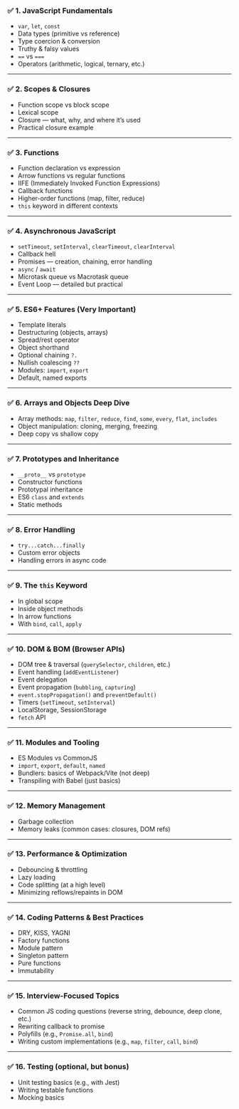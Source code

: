 ### ✅ **1. JavaScript Fundamentals**

* `var`, `let`, `const`
* Data types (primitive vs reference)
* Type coercion & conversion
* Truthy & falsy values
* `==` vs `===`
* Operators (arithmetic, logical, ternary, etc.)

---

### ✅ **2. Scopes & Closures**

* Function scope vs block scope
* Lexical scope
* Closure — what, why, and where it’s used
* Practical closure example

---

### ✅ **3. Functions**

* Function declaration vs expression
* Arrow functions vs regular functions
* IIFE (Immediately Invoked Function Expressions)
* Callback functions
* Higher-order functions (map, filter, reduce)
* `this` keyword in different contexts

---

### ✅ **4. Asynchronous JavaScript**

* `setTimeout`, `setInterval`, `clearTimeout`, `clearInterval`
* Callback hell
* Promises — creation, chaining, error handling
* `async` / `await`
* Microtask queue vs Macrotask queue
* Event Loop — detailed but practical

---

### ✅ **5. ES6+ Features (Very Important)**

* Template literals
* Destructuring (objects, arrays)
* Spread/rest operator
* Object shorthand
* Optional chaining `?.`
* Nullish coalescing `??`
* Modules: `import`, `export`
* Default, named exports

---

### ✅ **6. Arrays and Objects Deep Dive**

* Array methods: `map`, `filter`, `reduce`, `find`, `some`, `every`, `flat`, `includes`
* Object manipulation: cloning, merging, freezing
* Deep copy vs shallow copy

---

### ✅ **7. Prototypes and Inheritance**

* `__proto__` vs `prototype`
* Constructor functions
* Prototypal inheritance
* ES6 `class` and `extends`
* Static methods

---

### ✅ **8. Error Handling**

* `try...catch...finally`
* Custom error objects
* Handling errors in async code

---

### ✅ **9. The `this` Keyword**

* In global scope
* Inside object methods
* In arrow functions
* With `bind`, `call`, `apply`

---

### ✅ **10. DOM & BOM (Browser APIs)**

* DOM tree & traversal (`querySelector`, `children`, etc.)
* Event handling (`addEventListener`)
* Event delegation
* Event propagation (`bubbling`, `capturing`)
* `event.stopPropagation()` and `preventDefault()`
* Timers (`setTimeout`, `setInterval`)
* LocalStorage, SessionStorage
* `fetch` API

---

### ✅ **11. Modules and Tooling**

* ES Modules vs CommonJS
* `import`, `export`, `default`, `named`
* Bundlers: basics of Webpack/Vite (not deep)
* Transpiling with Babel (just basics)

---

### ✅ **12. Memory Management**

* Garbage collection
* Memory leaks (common cases: closures, DOM refs)

---

### ✅ **13. Performance & Optimization**

* Debouncing & throttling
* Lazy loading
* Code splitting (at a high level)
* Minimizing reflows/repaints in DOM

---

### ✅ **14. Coding Patterns & Best Practices**

* DRY, KISS, YAGNI
* Factory functions
* Module pattern
* Singleton pattern
* Pure functions
* Immutability

---

### ✅ **15. Interview-Focused Topics**

* Common JS coding questions (reverse string, debounce, deep clone, etc.)
* Rewriting callback to promise
* Polyfills (e.g., `Promise.all`, `bind`)
* Writing custom implementations (e.g., `map`, `filter`, `call`, `bind`)

---

### ✅ **16. Testing (optional, but bonus)**

* Unit testing basics (e.g., with Jest)
* Writing testable functions
* Mocking basics